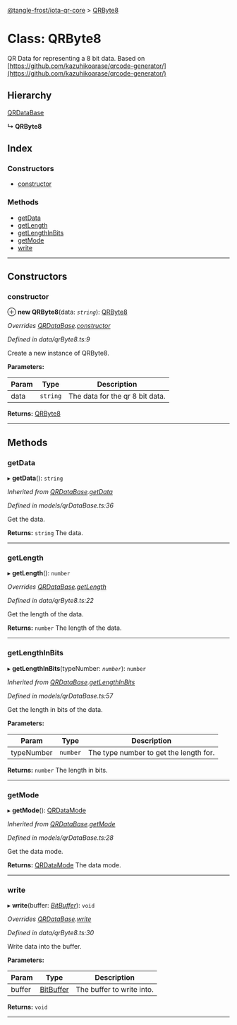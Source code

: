 [@tangle-frost/iota-qr-core](../README.md) > [QRByte8](../classes/qrbyte8.md)

# Class: QRByte8

QR Data for representing a 8 bit data. Based on [https://github.com/kazuhikoarase/qrcode-generator/](https://github.com/kazuhikoarase/qrcode-generator/)

## Hierarchy

 [QRDataBase](qrdatabase.md)

**↳ QRByte8**

## Index

### Constructors

* [constructor](qrbyte8.md#constructor)

### Methods

* [getData](qrbyte8.md#getdata)
* [getLength](qrbyte8.md#getlength)
* [getLengthInBits](qrbyte8.md#getlengthinbits)
* [getMode](qrbyte8.md#getmode)
* [write](qrbyte8.md#write)

---

## Constructors

<a id="constructor"></a>

###  constructor

⊕ **new QRByte8**(data: *`string`*): [QRByte8](qrbyte8.md)

*Overrides [QRDataBase](qrdatabase.md).[constructor](qrdatabase.md#constructor)*

*Defined in data/qrByte8.ts:9*

Create a new instance of QRByte8.

**Parameters:**

| Param | Type | Description |
| ------ | ------ | ------ |
| data | `string` |  The data for the qr 8 bit data. |

**Returns:** [QRByte8](qrbyte8.md)

___

## Methods

<a id="getdata"></a>

###  getData

▸ **getData**(): `string`

*Inherited from [QRDataBase](qrdatabase.md).[getData](qrdatabase.md#getdata)*

*Defined in models/qrDataBase.ts:36*

Get the data.

**Returns:** `string`
The data.

___
<a id="getlength"></a>

###  getLength

▸ **getLength**(): `number`

*Overrides [QRDataBase](qrdatabase.md).[getLength](qrdatabase.md#getlength)*

*Defined in data/qrByte8.ts:22*

Get the length of the data.

**Returns:** `number`
The length of the data.

___
<a id="getlengthinbits"></a>

###  getLengthInBits

▸ **getLengthInBits**(typeNumber: *`number`*): `number`

*Inherited from [QRDataBase](qrdatabase.md).[getLengthInBits](qrdatabase.md#getlengthinbits)*

*Defined in models/qrDataBase.ts:57*

Get the length in bits of the data.

**Parameters:**

| Param | Type | Description |
| ------ | ------ | ------ |
| typeNumber | `number` |  The type number to get the length for. |

**Returns:** `number`
The length in bits.

___
<a id="getmode"></a>

###  getMode

▸ **getMode**(): [QRDataMode](../enums/qrdatamode.md)

*Inherited from [QRDataBase](qrdatabase.md).[getMode](qrdatabase.md#getmode)*

*Defined in models/qrDataBase.ts:28*

Get the data mode.

**Returns:** [QRDataMode](../enums/qrdatamode.md)
The data mode.

___
<a id="write"></a>

###  write

▸ **write**(buffer: *[BitBuffer](bitbuffer.md)*): `void`

*Overrides [QRDataBase](qrdatabase.md).[write](qrdatabase.md#write)*

*Defined in data/qrByte8.ts:30*

Write data into the buffer.

**Parameters:**

| Param | Type | Description |
| ------ | ------ | ------ |
| buffer | [BitBuffer](bitbuffer.md) |  The buffer to write into. |

**Returns:** `void`

___


